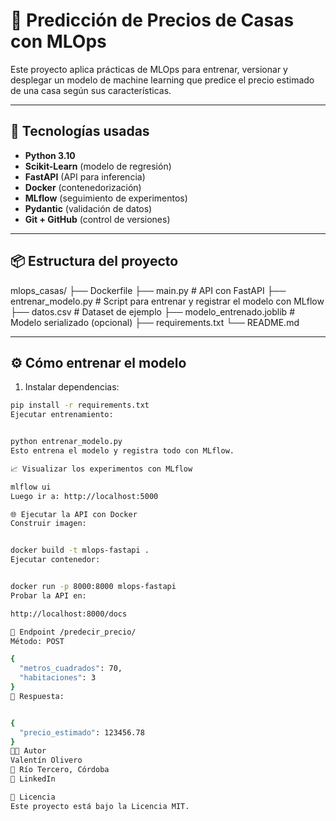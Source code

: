 # 🧠 Predicción de Precios de Casas con MLOps

Este proyecto aplica prácticas de MLOps para entrenar, versionar y desplegar un modelo de machine learning que predice el precio estimado de una casa según sus características.

---

## 🚀 Tecnologías usadas

- **Python 3.10**
- **Scikit-Learn** (modelo de regresión)
- **FastAPI** (API para inferencia)
- **Docker** (contenedorización)
- **MLflow** (seguimiento de experimentos)
- **Pydantic** (validación de datos)
- **Git + GitHub** (control de versiones)

---

## 📦 Estructura del proyecto

mlops_casas/
├── Dockerfile
├── main.py # API con FastAPI
├── entrenar_modelo.py # Script para entrenar y registrar el modelo con MLflow
├── datos.csv # Dataset de ejemplo
├── modelo_entrenado.joblib # Modelo serializado (opcional)
├── requirements.txt
└── README.md



---

## ⚙️ Cómo entrenar el modelo

1. Instalar dependencias:

```bash
pip install -r requirements.txt
Ejecutar entrenamiento:


python entrenar_modelo.py
Esto entrena el modelo y registra todo con MLflow.

📈 Visualizar los experimentos con MLflow

mlflow ui
Luego ir a: http://localhost:5000

🌐 Ejecutar la API con Docker
Construir imagen:


docker build -t mlops-fastapi .
Ejecutar contenedor:


docker run -p 8000:8000 mlops-fastapi
Probar la API en:

http://localhost:8000/docs

🧪 Endpoint /predecir_precio/
Método: POST

{
  "metros_cuadrados": 70,
  "habitaciones": 3
}
🔁 Respuesta:


{
  "precio_estimado": 123456.78
}
🧑‍💻 Autor
Valentín Olivero
📍 Río Tercero, Córdoba
🔗 LinkedIn

📝 Licencia
Este proyecto está bajo la Licencia MIT.
